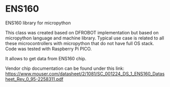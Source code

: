 # ENS160
ENS160 library for micropython

This class was created based on DFROBOT implementation but based on micropython language and machine library. Typical use case is related to all these microcontrollers with micropython that do not have full OS stack. Code was tested with Raspberry Pi PICO.

It allows to get data from ENS160 chip.

Vendor chip documentation can be found under this link:
https://www.mouser.com/datasheet/2/1081/SC_001224_DS_1_ENS160_Datasheet_Rev_0_95-2258311.pdf

